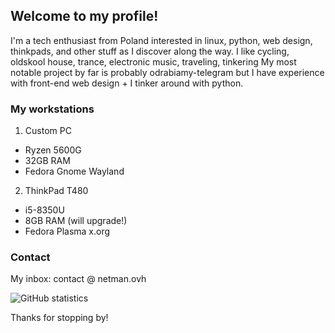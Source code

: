 ## Welcome to my profile!
I'm a tech enthusiast from Poland interested in linux, python, web design, thinkpads, and other stuff as I discover along the way.
I like cycling, oldskool house, trance, electronic music, traveling, tinkering
My most notable project by far is probably odrabiamy-telegram but I have experience with front-end web design + I tinker around with python.

### My workstations
1. Custom PC
  * Ryzen 5600G
  * 32GB RAM
  * Fedora Gnome Wayland
2. ThinkPad T480
  * i5-8350U
  * 8GB RAM (will upgrade!)
  * Fedora Plasma x.org

### Contact
My inbox: contact @ netman.ovh

![GitHub statistics](https://github-readme-stats.vercel.app/api?username=NetMan134&count_private=true&show_icons=true&theme=radical)

Thanks for stopping by!
